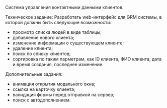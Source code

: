 Система управления контактными данными клиентов.

Техническое задание: Разработать web-интерфейс для GRM системы, в которой должны быть следующие возможности:

- просмотр списка людей в виде таблицы;
- добавление нового клиента;
- изменение информации о существующем клиенте;
- удаление клиента;
- поиск по списку клиентов;
- сортировка по таким парметрам, как ID клиента, ФИО клиента, дата и время создания, последнее изменение.

Дополнительные задания:

- анимация открытия модального окна;
- ссылка на карточку клиента;
- валидация формы перед отправкой на сервер;
- поиск с автодополнением.
